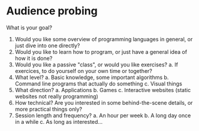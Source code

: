 Audience probing
================

What is your goal?

1. Would you like some overview of programming languages in general, or just dive into one directly?
2. Would you like to learn how to program, or just have a general idea of how it is done?
3. Would you like a passive "class", or would you like exercises?
	a. If exercices, to do yourself on your own time or together?
4. What level?
	a. Basic knowledge, some important algorithms
	b. Command line programs that actually do something
	c. Visual things
5. What direction?
	a. Applications
	b. Games
	c. Interactive websites (static websites not really programming)
6. How technical? Are you interested in some behind-the-scene details, or more practical things only?
7. Session length and frequency?
	a. An hour per week
	b. A long day once in a while
	c. As long as interested...
